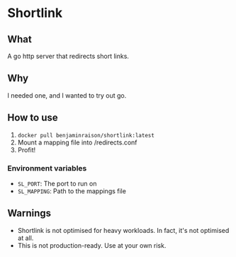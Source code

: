 # Shortlink
## What
A go http server that redirects short links.

## Why
I needed one, and I wanted to try out go.

## How to use
1. `docker pull benjaminraison/shortlink:latest`
2. Mount a mapping file into /redirects.conf
3. Profit!

### Environment variables
* `SL_PORT`: The port to run on
* `SL_MAPPING`: Path to the mappings file

## Warnings
* Shortlink is not optimised for heavy workloads. In fact, it's not optimised at all.
* This is not production-ready. Use at your own risk.

